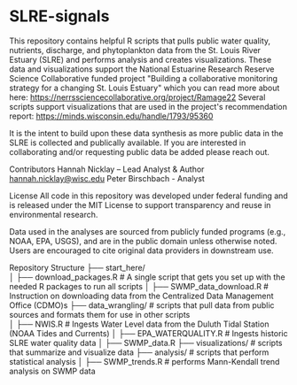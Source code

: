 # SLRE-signals
This repository contains helpful R scripts that pulls public water quality, nutrients, discharge, and phytoplankton data from the St. Louis River Estuary (SLRE) and performs analysis and creates visualizations.
These data and visualizations support the National Estuarine Research Reserve Science Collaborative funded project "Building a collaborative monitoring strategy for a changing St. Louis Estuary" which you can read more about here: https://nerrssciencecollaborative.org/project/Ramage22
Several scripts support visualizations that are used in the project's recommendation report: https://minds.wisconsin.edu/handle/1793/95360

It is the intent to build upon these data synthesis as more public data in the SLRE is collected and publically available.
If you are interested in collaborating and/or requesting public data be added please reach out.

Contributors
Hannah Nicklay – Lead Analyst & Author
hannah.nicklay@wisc.edu 
Peter Birschbach - Analyst

License
All code in this repository was developed under federal funding and is released under the MIT License to support transparency and reuse in environmental research.

Data used in the analyses are sourced from publicly funded programs (e.g., NOAA, EPA, USGS), and are in the public domain unless otherwise noted. Users are encouraged to cite original data providers in downstream use.

Repository Structure
├── start_here/             
│   ├── download_packages.R   # A single script that gets you set up with the needed R packages to run all scripts
│   ├── SWMP_data_download.R  # Instruction on downloading data from the Centralized Data Management Office (CDMO)s
├── data_wrangling/           # scripts that pull data from public sources and formats them for use in other scripts\
│   ├── NWIS.R                # Ingests Water Level data from the Duluth Tidal Station (NOAA Tides and Currents)
│   ├── EPA_WATERQUALITY.R    # Ingests historic SLRE water quality data
│   ├── SWMP_data.R
├── visualizations/           # scripts that summarize and visualize data
├── analysis/                 # scripts that perform statistical analysis
│   ├── SWMP_trends.R         # performs Mann-Kendall trend analysis on SWMP data

